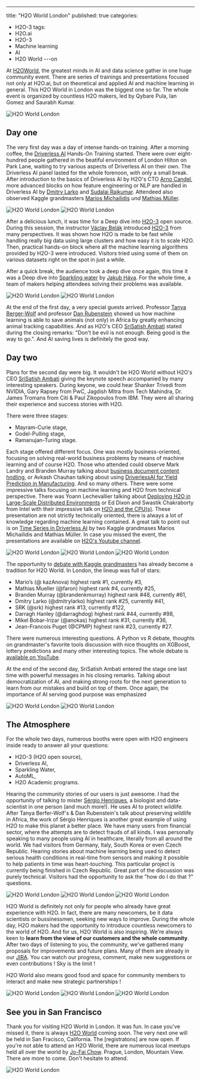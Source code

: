 ---
title: "H2O World London"
published: true
categories:
  - H2O-3
tags:
  - H2O.ai
  - H2O-3
  - Machine learning
  - AI
  - H2O World
---on

At [H2OWorld](http://h2oworld.h2o.ai), the greatest minds in AI and data science gather in one huge community event. There are series of trainings and presentations focused not only at H2O.ai, but on theoretical and applied AI and machine learning in general. This H2O World in London was the biggest one so far. The whole event is organized by countless H2O makers, led by Qybare Pula, Ian Gomez and Saurabh Kumar.

![H2O World London](https://www.pavel.cool/images/london2018/1.jpg)

## Day one

The very first day was a day of intense hands-on training. After a morning coffee, the [Driverless AI](https://www.h2o.ai/products/h2o-driverless-ai/) Hands-On Training started. There were over eight-hundred people gathered in the beatiful environment of London Hilton on Park Lane, waiting to try various aspects of Driverless AI on their own. The Driverless AI panel lasted for the whole forenoon, with only a small break. After introduction to the basics of Driverless AI by H2O's CTO [Arno Candel](https://twitter.com/ArnoCandel), more advanced blocks on how feature engineering or NLP are handled in Driverless AI by [Dmitry Larko](https://twitter.com/DmitryLarko) and [Sudalai Rajkumar](https://twitter.com/sudalairajkumar). Attendeed also observed Kaggle grandmasters [Marios Michailidis](https://twitter.com/StackNet_) *und* [Mathias Müller](https://www.kaggle.com/mmueller).

![H2O World London](https://www.pavel.cool/images/london2018/8.jpg)
![H2O World London](https://www.pavel.cool/images/london2018/16.jpg)

After a delicious lunch, it was time for a Deep dive into [H2O-3](https://www.h2o.ai/products/h2o/) open source. During this session, the instructor [Václav Belák](https://twitter.com/VaclavBelak) introduced [H2O-3](https://www.h2o.ai/products/h2o/) from many perspectives. It was shown how H2O is made to be fast while handling really big data using large clusters and how easy it is to scale H2O. Then, practical hands-on block where all the machine learning algorithms provided by H2O-3 were introduced. Visitors tried using some of them on various datasets right on the spot in just a while.


After a quick break, the audience took a deep dive once again, this time it was a Deep dive into [Sparkling water](https://www.h2o.ai/products/h2o-sparkling-water/) by [Jakub Háva](https://www.h2o.ai/company/team/). For the whole time, a team of makers helping attendees solving their problems was available.

![H2O World London](https://www.pavel.cool/images/london2018/14.jpg)
![H2O World London](https://www.pavel.cool/images/london2018/7.jpg)

At the end of the first day, a very special guests arrived. Professor [Tanya Berger-Wolf](https://www.cs.uic.edu/~tanyabw/) and professor [Dan Rubenstein](https://environment.princeton.edu/directory/daniel-rubenstein) showed us how machine learning is able to save animals (not only) in Africa by greatly enhancing animal tracking capabilities. And as H2O's CEO [SriSatish Ambati](https://twitter.com/srisatish) stated during the closing remarks: "Don't be evil is not enough. Being good is the way to go.". And AI saving lives is definitely the good way.

## Day two

Plans for the second day were big. It wouldn't be H2O World without H2O's CEO [SriSatish Ambati](https://twitter.com/srisatish) giving the keynote speech accompanied by many interesting speakers. During keyone, we could hear Shanker Trivedi from NVIDIA, Gary Rapsey from PwC, Jagdish Mitra from Tech Mahindra, Dr. James Tromans from Citi & Paul Zikopoulos from IBM. They were all sharing their experience and success stories with H2O.

There were three stages:

- Mayram-Curie stage,
- Godel-Pulling stage,
- Ramanujan-Turing stage.

Each stage offered different focus. One was mostly business-oriented, focusing on solving real-world business problems by means of machine learning and of course H2O. Those who attended could observe Mark Landry and Branden Murray talking about [business document content hndling](https://www.youtube.com/watch?v=18Pxvs50G-0), or Avkash Chauhan talking about using [DriverlessAI for Yield Prediction in Manufacturing](https://www.youtube.com/watch?v=5_RnA3jBqO8). And so many others. There were some impressive talks focusing on machine learning and H2O from technical perspective. There was Yoann Lechevallier talking about [Deploying H2O in Large-Scale Distributed Environments](https://www.youtube.com/watch?v=dLfYjbWo9IA) or Ed Dixon and Swastik Chakraborty from Intel with their impressive talk on [H2O and the CPU(s)](https://www.youtube.com/watch?v=s-NPNfMov44). These presentation are not strictly technically oriented, there is always a lot of knowledge regarding machine learning contained. A great talk to point out is on [Time Series in Driverless AI](https://www.youtube.com/watch?v=EGVY7-Spv8E) by two Kaggle grandmases Marios Michailidis and Mathias Müller. In case you missed the event, the presentations are available on [H2O's Youtube channel](https://www.youtube.com/user/0xdata/videos).

![H2O World London](https://www.pavel.cool/images/london2018/9.jpg)
![H2O World London](https://www.pavel.cool/images/london2018/5.jpg)
![H2O World London](https://www.pavel.cool/images/london2018/6.jpg)

The opportunity to [debate with Kaggle grandmasters](https://www.youtube.com/watch?v=BNAiHpH_gMM) has already become a tradition for H2O World. In London, the lineup was full of stars:

- Mario’s (@ kazAnova) highest rank #1, currently #3,
- Mathias Mueller (@faron) highest rank #4, currently #25,
- Branden Murray (@brandenkmurray) highest rank #48, currently #61,
- Dmitry Larko (@dmitrylarko) highest rank #25, currently #41,
- SRK (@srk) highest rank #13, currently #122,
- Darragh Hanley (@darraghdog) highest rank #44, currently #98,
- Mikel Bobar-Irizar (@anokas) highest rank #31, currently #36,
- Jean-Francois Puget (@CPMP) highest rank #23, currently #27.

There were numerous interesting questions. A Python vs R debate, thoughts on grandmaster's favorite tools discussion with nice thoughts on XGBoost, lottery predictions and many other interesting topics. The whole debate is [available on YouTube](https://www.youtube.com/watch?v=BNAiHpH_gMM).

At the end of the second day, SriSatish Ambati entered the stage one last time with powerful messages in his closing remarks. Talking about democratization of AI, and making strong roots for the next generation to learn from our mistakes and build on top of them. Once again, the importance of AI serving good purpose was emphasized

![H2O World London](https://www.pavel.cool/images/london2018/2.jpg)
![H2O World London](https://www.pavel.cool/images/london2018/11.jpg)

## The Atmosphere

For the whole two days, numerous booths were open with H2O engineers inside ready to answer all your questions:

- H2O-3 (H2O open source),
- Driverless AI,
- Sparkling Water,
- AutoML,
- H2O Academic programs.

Hearing the community stories of our users is just awesome. I had the opportunity of talking to mister [Sérgio Henriques](https://twitter.com/SS_Henriques), a biologist and data-scientist in one person (and much more!). He uses AI to protect wildlife. After Tanya Berfer-Wolf's &  Dan Rubenstein's talk about preserving wildlife in Africa, the work of Sérgio Henriques is another great example of using H2O to make this planet a better place. We have many users from financial sector, where the attempts are to detect frauds of all kinds. I was personally speaking to many people using AI in healthcare, literally from all around the world. We had visitors from Germany, Italy, South Korea or even Czech Republic. Hearing stories about machine learning being used to detect serious health conditions in real-time from sensors and making it possible to help patients in time was heart-touching. This particular project is currently being finished in Czech Republic. Great part of the discussion was purely technical. Visitors had the opportunity to ask the "how do I do that ?" questions.

![H2O World London](https://www.pavel.cool/images/london2018/15.jpg)
![H2O World London](https://www.pavel.cool/images/london2018/13.jpg)
![H2O World London](https://www.pavel.cool/images/london2018/9.jpg)


H2O World is definitely not only for people who already have great experience with H2O. In fact, there are many newcomers, be it data scientists or bussinessmen, seeking new ways to improve. During the whole day, H2O makers had the opportunity to introduce countless newcomers to the world of H2O. And for us, H2O World is also inspiring. We're always keen to **learn from the view of our customers and the whole community**. After two days of listening to you, the community, we've gathered many proposals for improvements and future plans. Many of them are already in our [JIRA](https://0xdata.atlassian.net/secure/Dashboard.jspa). You can watch our progress, comment, make new suggestions or even contributions ! Sky is the limit !

H2O World also means good food and space for community members to interact and make new strategic partnerships !

![H2O World London](https://www.pavel.cool/images/london2018/13.jpg)
![H2O World London](https://www.pavel.cool/images/london2018/12.jpg)
![H2O World London](https://www.pavel.cool/images/london2018/10.jpg)

## See you in San Francisco

Thank you for visiting H2O World in London. It was fun. In case you've missed it, there is always [H2O World](http://h2oworld.h2o.ai/h2o-world-san-francisco/) coming soon. The very next one will be held in San Fracisco, California. The [registratons] are now open. If you're not able to attend an H2O World, there are numerous local meetups held all over the world by [Jo-Fai Chow](https://twitter.com/matlabulous). Prague, London, Mountain View. There are more to come. Don't hesitate to attend.

![H2O World London](https://www.pavel.cool/images/london2018/4.jpg)
